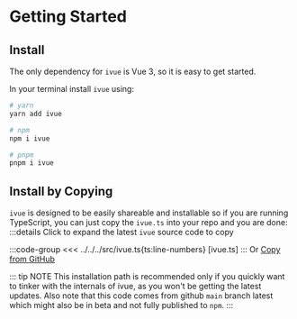 # Getting Started

## Install

The only dependency for `ivue` is Vue 3, so it is easy to get started.

In your terminal install `ivue` using:
```bash
# yarn
yarn add ivue

# npm
npm i ivue

# pnpm
pnpm i ivue
```

## Install by Copying

`ivue` is designed to be easily shareable and installable so if you are running TypeScript, you can just copy the
`ivue.ts` into your repo and you are done:
:::details Click to expand the latest `ivue` source code to copy

:::code-group
<<< ../../../src/ivue.ts{ts:line-numbers} [ivue.ts]
:::
Or [Copy from GitHub](https://github.com/infinite-system/ivue/blob/main/src/ivue.ts)

::: tip NOTE
This installation path is recommended only if you quickly want to tinker with the internals of ivue, as you won't be getting the latest updates. Also note that this code comes from github `main` branch latest which might also be in beta and not fully published to `npm`.
:::